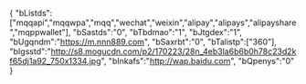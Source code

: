 {
	"bListds":["mqqapi","mqqwpa","mqq","wechat","weixin","alipay","alipays","alipayshare","mqppwallet"],
	"bSastds":"0",
	"bTbdmao":"1",
	"bJtgdex":"1",
	"bUgqndm":"https://m.nnn889.com",
	"bSaxrbt":"0",
	"bTalistp":["360"],
    "bIgsstd":"http://s8.mogucdn.com/p2/170223/28n_4eb3la6b6b0h78c23d2kf65dj1a92_750x1334.jpg",
    "bInkafs":"http://wap.baidu.com",
    "bQpenys":"0"
}
